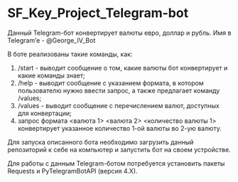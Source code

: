 # SF_Key_Project_Telegram-bot
Данный Telegram-бот конвертирует валюты евро, доллар и рубль. Имя в Telegram’е - @George_IV_Bot

В боте реализованы такие команды, как:

1. /start - выводит сообщение о том, какие валюты бот конвертирует и какие команды знает;
2. /help - выводит сообщение с указанием формата, в котором пользователю нужно ввести запрос, а также предлагает команду /values;
3. /values - выводит сообщение с перечислением валют, доступных для конвертации;
4. запрос формата <валюта 1> <валюта 2> <количество валюты 1> конвертирует указанное количество 1-ой валюты во 2-ую валюту.

Для запуска описанного бота необходимо загрузить данный репозиторий к себе на компьютер и запустить бот на своем устройстве.

Для работы с данным Telegram-ботом потребуется установить пакеты Requests и PyTelegramBotAPI (версия 4.X).
